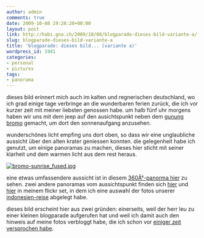 ```yaml
---
author: admin
comments: true
date: 2009-10-08 19:28:20+00:00
layout: post
link: http://habi.gna.ch/2009/10/08/blogparade-dieses-bild-variante-a/
slug: blogparade-dieses-bild-variante-a
title: 'blogparade: dieses bild... (variante a)'
wordpress_id: 1941
categories:
- personal
- pictures
tags:
- panorama
---
```


dieses bild erinnert mich auch im kalten und regnerischen deutschland, wo ich grad einige tage verbringe an die wunderbaren ferien zurück, die ich vor kurzer zeit mit meiner liebsten genossen habe. um halb fünf uhr morgens haben wir uns mit dem jeep auf den ausichtspunkt neben dem [gunung bromo](http://en.wikipedia.org/wiki/Mount_Bromo) gemacht, um dort den sonnenaufgang anzusehen.




wunderschönes licht empfing uns dort oben, so dass wir eine unglaubliche aussicht über den alten krater geniessen konnten. die gelegenheit habe ich genutzt, um einige panoramas zu machen, dieses hier sticht mit seiner klarheit und dem warmen licht aus dem rest heraus.




  

[![bromo-sunrise_fused.jpg](http://habi.gna.ch/wp-content/uploads/2009/10/bromo-sunrise_fused-tm.jpg)](http://habi.gna.ch/wp-content/uploads/2009/10/bromo-sunrise_fused.jpg)




eine etwas umfassendere aussicht ist in diesem [360Â°-panorma hier](http://habi.gna.ch/panoramas/bromo.html) zu sehen. zwei andere panoramas vom aussichtspunkt finden sich [hier](http://www.flickr.com/photos/habi/3981077457/) und [hier](http://www.flickr.com/photos/habi/3981848086/) in meinem flickr set, in dem ich eine auswahl der fotos unserer [indonesien-reise](http://www.flickr.com/photos/habi/sets/72157622391643909/) abgelegt habe.  





dieses bild erscheint hier aus zwei gründen: einerseits, weil der herr leu zu einer kleinen blogparade aufgerufen hat und weil ich damit auch den hinweis auf meine fotos verbloggt habe, die ich schon vor [einiger zeit versprochen habe](http://habi.gna.ch/2009/09/17/timelapse-sunrise-mount-bromo/).



